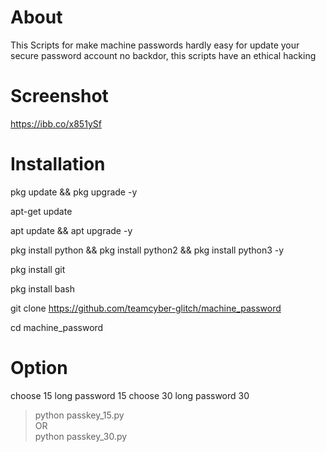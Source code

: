 # About
This Scripts for make machine passwords hardly
easy for update your secure password account
no backdor, this scripts have an ethical hacking

# Screenshot
https://ibb.co/x851ySf

# Installation

pkg update && pkg upgrade -y

apt-get update

apt update && apt upgrade -y

pkg install python && pkg install python2 && pkg install python3 -y

pkg install git

pkg install bash

git clone https://github.com/teamcyber-glitch/machine_password

cd machine_password

# Option
choose 15 long password 15
choose 30 long password 30
<br>
>  python passkey_15.py
       <br>OR<br>
>  python passkey_30.py

